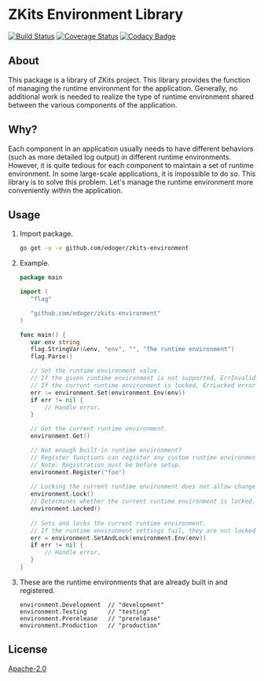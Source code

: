 # ZKits Environment Library #

[![Build Status](https://travis-ci.org/edoger/zkits-environment.svg?branch=master)](https://travis-ci.org/edoger/zkits-environment)
[![Coverage Status](https://coveralls.io/repos/github/edoger/zkits-environment/badge.svg?branch=master)](https://coveralls.io/github/edoger/zkits-environment?branch=master)
[![Codacy Badge](https://api.codacy.com/project/badge/Grade/5b5f1e62d67846b3813fc77634b8dff3)](https://www.codacy.com/manual/edoger/zkits-environment?utm_source=github.com&amp;utm_medium=referral&amp;utm_content=edoger/zkits-environment&amp;utm_campaign=Badge_Grade)

## About ##

This package is a library of ZKits project. 
This library provides the function of managing the runtime environment for the application. 
Generally, no additional work is needed to realize the type of runtime environment shared 
between the various components of the application.

## Why? ##

Each component in an application usually needs to have different behaviors (such as more detailed log output) 
in different runtime environments. 
However, it is quite tedious for each component to maintain a set of runtime environment. 
In some large-scale applications, it is impossible to do so. 
This library is to solve this problem. 
Let's manage the runtime environment more conveniently within the application.

## Usage ##

 1. Import package.
 
    ```sh
    go get -u -v github.com/edoger/zkits-environment
    ```
    
 2. Example.
 
    ```go
    package main
    
    import (
       "flag"
    
       "github.com/edoger/zkits-environment"
    )
    
    func main() {
       var env string
       flag.StringVar(&env, "env", "", "The runtime environment")
       flag.Parse()
    
       // Set the runtime environment value.
       // If the given runtime environment is not supported, ErrInvalidEnv error is returned.
       // If the current runtime environment is locked, ErrLocked error is returned.
       err := environment.Set(environment.Env(env))
       if err != nil {
           // Handle error.
       }
    
       // Get the current runtime environment.
       environment.Get()
    
       // Not enough built-in runtime environment?
       // Register functions can register any custom runtime environment.
       // Note: Registration must be before setup.
       environment.Register("foo")
       
       // Locking the current runtime environment does not allow changes.
       environment.Lock()
       // Determines whether the current runtime environment is locked.
       environment.Locked()
       
       // Sets and locks the current runtime environment.
       // If the runtime environment settings fail, they are not locked.
       err = environment.SetAndLock(environment.Env(env))
       if err != nil {
           // Handle error.
       }
    }
    ```

 3. These are the runtime environments that are already built in and registered.
    ```
    environment.Development  // "development"
    environment.Testing      // "testing"
    environment.Prerelease   // "prerelease"
    environment.Production   // "production"
    ```

## License ##

[Apache-2.0](http://www.apache.org/licenses/LICENSE-2.0)
